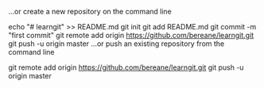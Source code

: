 …or create a new repository on the command line

echo "# learngit" >> README.md
git init
git add README.md
git commit -m "first commit"
git remote add origin https://github.com/bereane/learngit.git
git push -u origin master
…or push an existing repository from the command line

git remote add origin https://github.com/bereane/learngit.git
git push -u origin master
